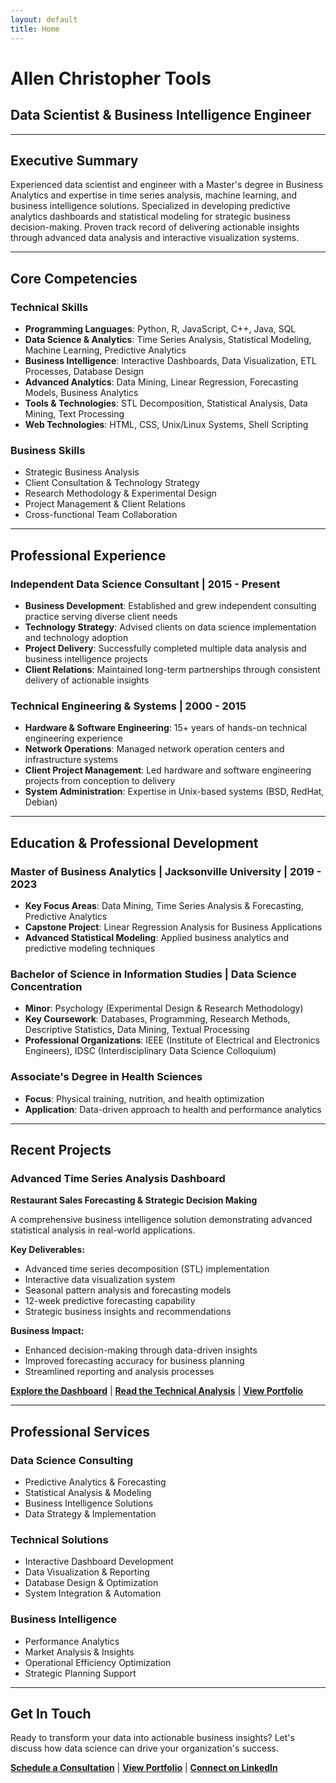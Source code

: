 ```yaml
---
layout: default
title: Home
---
```


# Allen Christopher Tools
## Data Scientist & Business Intelligence Engineer

---

## Executive Summary

Experienced data scientist and engineer with a Master's degree in Business Analytics and expertise in time series analysis, machine learning, and business intelligence solutions. Specialized in developing predictive analytics dashboards and statistical modeling for strategic business decision-making. Proven track record of delivering actionable insights through advanced data analysis and interactive visualization systems.

---

## Core Competencies

### **Technical Skills**
- **Programming Languages**: Python, R, JavaScript, C++, Java, SQL
- **Data Science & Analytics**: Time Series Analysis, Statistical Modeling, Machine Learning, Predictive Analytics
- **Business Intelligence**: Interactive Dashboards, Data Visualization, ETL Processes, Database Design
- **Advanced Analytics**: Data Mining, Linear Regression, Forecasting Models, Business Analytics
- **Tools & Technologies**: STL Decomposition, Statistical Analysis, Data Mining, Text Processing
- **Web Technologies**: HTML, CSS, Unix/Linux Systems, Shell Scripting

### **Business Skills**
- Strategic Business Analysis
- Client Consultation & Technology Strategy
- Research Methodology & Experimental Design
- Project Management & Client Relations
- Cross-functional Team Collaboration

---

## Professional Experience

### **Independent Data Science Consultant** | 2015 - Present
- **Business Development**: Established and grew independent consulting practice serving diverse client needs
- **Technology Strategy**: Advised clients on data science implementation and technology adoption
- **Project Delivery**: Successfully completed multiple data analysis and business intelligence projects
- **Client Relations**: Maintained long-term partnerships through consistent delivery of actionable insights

### **Technical Engineering & Systems** | 2000 - 2015
- **Hardware & Software Engineering**: 15+ years of hands-on technical engineering experience
- **Network Operations**: Managed network operation centers and infrastructure systems
- **Client Project Management**: Led hardware and software engineering projects from conception to delivery
- **System Administration**: Expertise in Unix-based systems (BSD, RedHat, Debian)

---

## Education & Professional Development

### **Master of Business Analytics** | Jacksonville University | 2019 - 2023
- **Key Focus Areas**: Data Mining, Time Series Analysis & Forecasting, Predictive Analytics
- **Capstone Project**: Linear Regression Analysis for Business Applications
- **Advanced Statistical Modeling**: Applied business analytics and predictive modeling techniques

### **Bachelor of Science in Information Studies** | Data Science Concentration
- **Minor**: Psychology (Experimental Design & Research Methodology)
- **Key Coursework**: Databases, Programming, Research Methods, Descriptive Statistics, Data Mining, Textual Processing
- **Professional Organizations**: IEEE (Institute of Electrical and Electronics Engineers), IDSC (Interdisciplinary Data Science Colloquium)

### **Associate's Degree in Health Sciences**
- **Focus**: Physical training, nutrition, and health optimization
- **Application**: Data-driven approach to health and performance analytics

---

## Recent Projects

### **Advanced Time Series Analysis Dashboard**
**Restaurant Sales Forecasting & Strategic Decision Making**

A comprehensive business intelligence solution demonstrating advanced statistical analysis in real-world applications.

**Key Deliverables:**
- Advanced time series decomposition (STL) implementation
- Interactive data visualization system
- Seasonal pattern analysis and forecasting models
- 12-week predictive forecasting capability
- Strategic business insights and recommendations

**Business Impact:**
- Enhanced decision-making through data-driven insights
- Improved forecasting accuracy for business planning
- Streamlined reporting and analysis processes

**[Explore the Dashboard](https://upsidetimeseries.allen.tools)** | **[Read the Technical Analysis](/blog/time-series-business-dashboard.html)** | **[View Portfolio](/blog)**

---

## Professional Services

### **Data Science Consulting**
- Predictive Analytics & Forecasting
- Statistical Analysis & Modeling
- Business Intelligence Solutions
- Data Strategy & Implementation

### **Technical Solutions**
- Interactive Dashboard Development
- Data Visualization & Reporting
- Database Design & Optimization
- System Integration & Automation

### **Business Intelligence**
- Performance Analytics
- Market Analysis & Insights
- Operational Efficiency Optimization
- Strategic Planning Support

---

## Get In Touch

Ready to transform your data into actionable business insights? Let's discuss how data science can drive your organization's success.

**[Schedule a Consultation](/contact)** | **[View Portfolio](/blog)** | **[Connect on LinkedIn](https://linkedin.com/in/allentools)** 
